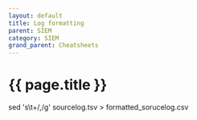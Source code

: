 ```yaml
---
layout: default
title: Log formatting
parent: SIEM
category: SIEM
grand_parent: Cheatsheets
---
```


# {{ page.title }}

sed 's\t\+/,/g' sourcelog.tsv > formatted_sorucelog.csv
